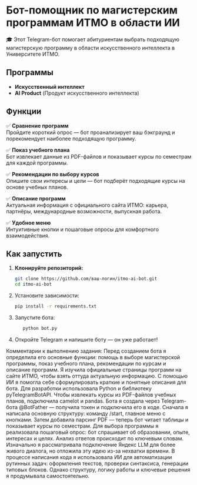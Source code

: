 # Бот-помощник по магистерским программам ИТМО в области ИИ

🎓 Этот Telegram-бот помогает абитуриентам выбрать подходящую магистерскую программу в области искусственного интеллекта в Университете ИТМО.

## Программы
- **Искусственный интеллект**  
- **AI Product** (Продукт искусственного интеллекта)

## Функции
✅ **Сравнение программ**  
Пройдите короткий опрос — бот проанализирует ваш бэкграунд и порекомендует наиболее подходящую программу.

✅ **Показ учебного плана**  
Бот извлекает данные из PDF-файлов и показывает курсы по семестрам для каждой программы.

✅ **Рекомендации по выбору курсов**  
Опишите свои интересы и цели — бот подберёт подходящие курсы на основе учебных планов.

✅ **Описание программ**  
Актуальная информация с официального сайта ИТМО: карьера, партнёры, международные возможности, выпускная работа.

✅ **Удобное меню**  
Интуитивные кнопки и пошаговые опросы для комфортного взаимодействия.

## Как запустить

1. **Клонируйте репозиторий:**
   ```bash
   git clone https://github.com/ваш-логин/itmo-ai-bot.git
   cd itmo-ai-bot
2. Установите зависимости:
   ```bash
   pip install -r requirements.txt

3. Запустите бота:
   ```bash
      python bot.py
   
4. Откройте Telegram и напишите боту — он уже работает!


Комментарии к выполнению задания:
   Перед созданием бота я определила его основные функции: помощь в выборе магистерской программы, показ учебного плана, рекомендации по курсам и описание программ. Я изучила официальные страницы программ на сайте ИТМО, чтобы взять оттуда актуальную информацию. С помощью ИИ я помогла себе сформулировать краткие и понятные описания для бота.
   Для разработки использовала Python и библиотеку pyTelegramBotAPI. Чтобы извлекать курсы из PDF-файлов учебных планов, подключила camelot и pandas. Бота я создала через Telegram-бота @BotFather — получила токен и подключила его в коде.
   Сначала я написала основную структуру: команду /start, главное меню с кнопками. Затем добавила парсинг PDF — теперь бот читает таблицы и показывает курсы по семестрам. Для выбора программы я реализовала пошаговый опрос: бот спрашивает об образовании, опыте, интересах и целях. Анализ ответов происходит по ключевым словам. Изначально я рассматривала подключение Яндекс LLM для более живого диалога, но отложила эту идею из-за нехватки времени.
   В процессе написания кода я использовала ИИ для автоматизации рутинных задач: оформления текстов, проверки синтаксиса, генерации типовых блоков. Однако структуру, логику работы и ключевые решения я продумывала самостоятельно.
